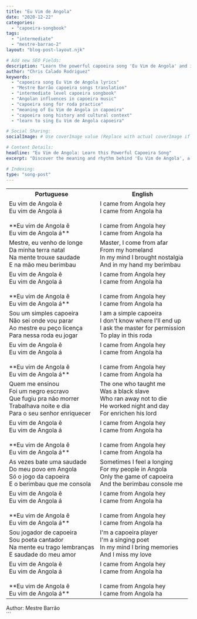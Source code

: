 ```yaml
---
title: "Eu Vim de Angola"
date: "2020-12-22"
categories:
  - "capoeira-songbook"
tags:
  - "intermediate"
  - "mestre-barrao-2"
layout: "blog-post-layout.njk"

# Add new SEO Fields:
description: "Learn the powerful capoeira song 'Eu Vim de Angola' and its cultural significance. Explore the rhythm and history behind this classic Mestre Barrão tune."
author: "Chris Calado Rodriguez"
keywords:
  - "capoeira song Eu Vim de Angola lyrics"
  - "Mestre Barrão capoeira songs translation"
  - "intermediate level capoeira songbook"
  - "Angolan influences in capoeira music"
  - "capoeira song for roda practice"
  - "meaning of Eu Vim de Angola in capoeira"
  - "capoeira song history and cultural context"
  - "learn to sing Eu Vim de Angola capoeira"

# Social Sharing:
socialImage: # Use coverImage value (Replace with actual coverImage if available)

# Content Details:
headline: "Eu Vim de Angola: Learn this Powerful Capoeira Song"
excerpt: "Discover the meaning and rhythm behind 'Eu Vim de Angola', a captivating capoeira song by Mestre Barrão, perfect for intermediate students and roda practice."

# Indexing:
type: "song-post"
---
```



<table class="capoeira-table">
    <tr class="header-row">
        <th>Portuguese</th>
        <th>English</th>
    </tr>
    <tr>
        <td>Eu vim de Angola ê<br>Eu vim de Angola á<br><br>**Eu vim de Angola ê<br>Eu vim de Angola á**</td>
        <td>I came from Angola hey<br>I came from Angola ha<br><br>I came from Angola hey<br>I came from Angola ha</td>
    </tr>
    <tr>
        <td>Mestre, eu venho de longe<br>Da minha terra natal<br>Na mente trouxe saudade<br>E na mão meu berimbau</td>
        <td>Master, I come from afar<br>From my homeland<br>In my mind I brought nostalgia<br>And in my hand my berimbau</td>
    </tr>
    <tr>
        <td>Eu vim de Angola ê<br>Eu vim de Angola á<br><br>**Eu vim de Angola ê<br>Eu vim de Angola á**</td>
        <td>I came from Angola hey<br>I came from Angola ha<br><br>I came from Angola hey<br>I came from Angola ha</td>
    </tr>
    <tr>
        <td>Sou um simples capoeira<br>Não sei onde vou parar<br>Ao mestre eu peço licença<br>Para nessa roda eu jogar</td>
        <td>I am a simple capoeira<br>I don't know where I'll end up<br>I ask the master for permission<br>To play in this roda</td>
    </tr>
    <tr>
        <td>Eu vim de Angola ê<br>Eu vim de Angola á<br><br>**Eu vim de Angola ê<br>Eu vim de Angola á**</td>
        <td>I came from Angola hey<br>I came from Angola ha<br><br>I came from Angola hey<br>I came from Angola ha</td>
    </tr>
    <tr>
        <td>Quem me ensinou<br>Foi um negro escravo<br>Que fugiu pra não morrer<br>Trabalhava noite e dia<br>Para o seu senhor enriquecer</td>
        <td>The one who taught me<br>Was a black slave<br>Who ran away not to die<br>He worked night and day<br>For enrichen his lord</td>
    </tr>
    <tr>
        <td>Eu vim de Angola ê<br>Eu vim de Angola á<br><br>**Eu vim de Angola ê<br>Eu vim de Angola á**</td>
        <td>I came from Angola hey<br>I came from Angola ha<br><br>I came from Angola hey<br>I came from Angola ha</td>
    </tr>
    <tr>
        <td>As vezes bate uma saudade<br>Do meu povo em Angola<br>Só o jogo da capoeira<br>E o berimbau que me consola</td>
        <td>Sometimes I feel a longing<br>For my people in Angola<br>Only the game of capoeira<br>And the berimbau console me</td>
    </tr>
    <tr>
        <td>Eu vim de Angola ê<br>Eu vim de Angola á<br><br>**Eu vim de Angola ê<br>Eu vim de Angola á**</td>
        <td>I came from Angola hey<br>I came from Angola ha<br><br>I came from Angola hey<br>I came from Angola ha</td>
    </tr>
    <tr>
        <td>Sou jogador de capoeira<br>Sou poeta cantador<br>Na mente eu trago lembranças<br>E saudade do meu amor</td>
        <td>I'm a capoeira player<br>I'm a singing poet<br>In my mind I bring memories<br>And I miss my love</td>
    </tr>
    <tr>
        <td>Eu vim de Angola ê<br>Eu vim de Angola á<br><br>**Eu vim de Angola ê<br>Eu vim de Angola á**</td>
        <td>I came from Angola hey<br>I came from Angola ha<br><br>I came from Angola hey<br>I came from Angola ha</td>
    </tr>
</table>
<figcaption>
Author: Mestre Barrão
</figcaption>
```